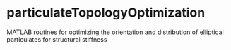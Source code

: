 # particulateTopologyOptimization
MATLAB routines for optimizing the orientation and distribution of elliptical particulates for structural stiffness

